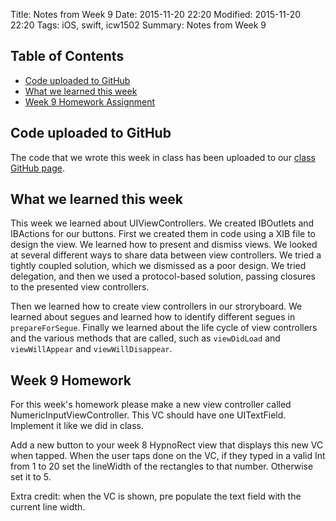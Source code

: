 Title: Notes from Week 9
Date: 2015-11-20 22:20
Modified: 2015-11-20 22:20
Tags: iOS, swift, icw1502
Summary: Notes from Week 9

## Table of Contents

* [Code uploaded to GitHub](#toc1)
* [What we learned this week](#toc2)
* [Week 9 Homework Assignment](#toc3)

## <a name="toc1"></a>Code uploaded to GitHub

The code that we wrote this week in class has been uploaded to our [class GitHub page](https://github.com/aijaz/icw1502).

## <a name="toc2"></a>What we learned this week

This week we learned about UIViewControllers. We created IBOutlets and IBActions for our buttons. First we created them in code using a XIB file to design the view. We learned how to present and dismiss views. We looked at several different ways to share data between view controllers. We tried a tightly coupled solution, which we dismissed as a poor design. We tried delegation, and then we used a protocol-based solution, passing closures to the presented view controllers. 

Then we learned how to create view controllers in our stroryboard. We learned about segues and learned how to identify different segues in `prepareForSegue`. Finally we learned about the life cycle of view controllers and the various methods that are called, such as `viewDidLoad` and `viewWillAppear` and `viewWillDisappear`.

## <a name="toc3"></a>Week 9 Homework

For this week's homework please make a new view controller called NumericInputViewController. This VC should have one UITextField. Implement it like we did in class. 

Add a new button to your week 8 HypnoRect view that displays this new VC when tapped. When the user taps done on the VC, if they typed in a valid Int from 1 to 20 set the lineWidth of the rectangles to that number. Otherwise set it to 5. 

Extra credit: when the VC is shown, pre populate the text field with the current line width. 

